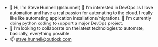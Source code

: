 - 👋 Hi, I’m Steve Hunnell (@shunnell) 👀 I’m interested in DevOps as I love automation and have a real passion for automating to the cloud. I really like like automating application installations/migrations. 🌱 I’m currently doing python coding to support a major DevOps project.
- 💞️ I’m looking to collaborate on the latest technologies to automate, basically, everything possible.
- 📫 steve.hunnell@outlook.com

<!---
shunnell/shunnell is a ✨ special ✨ repository because its `README.md` (this file) appears on your GitHub profile.
You can click the Preview link to take a look at your changes.
--->
